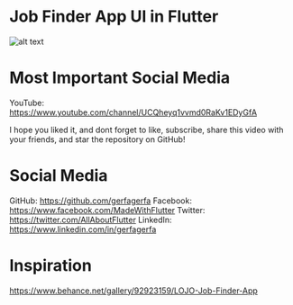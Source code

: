 # Job Finder App UI in Flutter
![alt text](https://i.imgur.com/fLJnK2P.png)

# Most Important Social Media
YouTube: https://www.youtube.com/channel/UCQheyq1vvmd0RaKv1EDyGfA

I hope you liked it, and dont forget to like, subscribe, share this video with your friends, and star the repository on GitHub!

# Social Media
GitHub: https://github.com/gerfagerfa
Facebook: https://www.facebook.com/MadeWithFlutter
Twitter: https://twitter.com/AllAboutFlutter
LinkedIn: https://www.linkedin.com/in/gerfagerfa

# Inspiration
https://www.behance.net/gallery/92923159/LOJO-Job-Finder-App